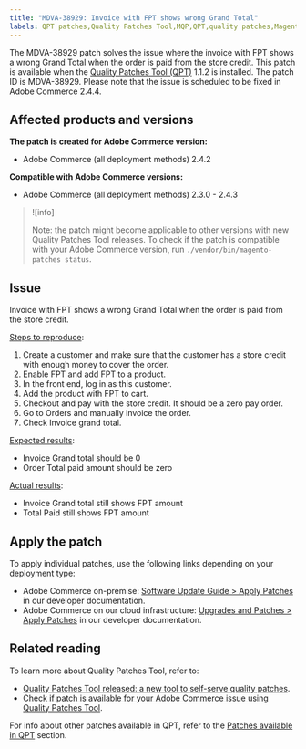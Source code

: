 ```yaml
---
title: "MDVA-38929: Invoice with FPT shows wrong Grand Total"
labels: QPT patches,Quality Patches Tool,MQP,QPT,quality patches,Magento,Adobe Commerce,on-premise,cloud infrastructure,QPT 1.1.2,invoice,Grand Total,store credit,2.3.0,2.3.1,2.3.2,2.3.3,2.3.2-p2,2.3.4,2.3.3-p1,2.3.5,2.3.4-p2,2.3.5-p1,2.3.5-p2,2.3.6,2.3.6-p1,2.3.7,2.4.0,2.4.0-p1,2.4.1,2.4.1-p1,2.4.2,2.4.2-p1,2.4.2-p2,2.4.3
---
```


The MDVA-38929 patch solves the issue where the invoice with FPT shows a wrong Grand Total when the order is paid from the store credit. This patch is available when the [Quality Patches Tool (QPT)](https://support.magento.com/hc/en-us/articles/360047139492) 1.1.2 is installed. The patch ID is MDVA-38929. Please note that the issue is scheduled to be fixed in Adobe Commerce 2.4.4.

## Affected products and versions

**The patch is created for Adobe Commerce version:**

* Adobe Commerce (all deployment methods) 2.4.2

**Compatible with Adobe Commerce versions:**

* Adobe Commerce (all deployment methods) 2.3.0 - 2.4.3

>![info]
>
>Note: the patch might become applicable to other versions with new Quality Patches Tool releases. To check if the patch is compatible with your Adobe Commerce version, run `./vendor/bin/magento-patches status`.

## Issue

Invoice with FPT shows a wrong Grand Total when the order is paid from the store credit.

<ins>Steps to reproduce</ins>:

1. Create a customer and make sure that the customer has a store credit with enough money to cover the order.
1. Enable FPT and add FPT to a product.
1. In the front end, log in as this customer.
1. Add the product with FPT to cart.
1. Checkout and pay with the store credit. It should be a zero pay order.
1. Go to Orders and manually invoice the order.
1. Check Invoice grand total.

<ins>Expected results</ins>:

* Invoice Grand total should be 0
* Order Total paid amount should be zero

<ins>Actual results</ins>:

* Invoice Grand total still shows FPT amount
* Total Paid still shows FPT amount

## Apply the patch

To apply individual patches, use the following links depending on your deployment type:	 

* Adobe Commerce on-premise: [Software Update Guide > Apply Patches](https://devdocs.magento.com/guides/v2.4/comp-mgr/patching/mqp.html) in our developer documentation.
* Adobe Commerce on our cloud infrastructure: [Upgrades and Patches > Apply Patches](https://devdocs.magento.com/cloud/project/project-patch.html) in our developer documentation.

## Related reading

To learn more about Quality Patches Tool, refer to:

* [Quality Patches Tool released: a new tool to self-serve quality patches](https://support.magento.com/hc/en-us/articles/360047139492).
* [Check if patch is available for your Adobe Commerce issue using Quality Patches Tool](https://support.magento.com/hc/en-us/articles/360047125252).

For info about other patches available in QPT, refer to the [Patches available in QPT](https://support.magento.com/hc/en-us/sections/360010506631-Patches-available-in-MQP-tool-) section.
